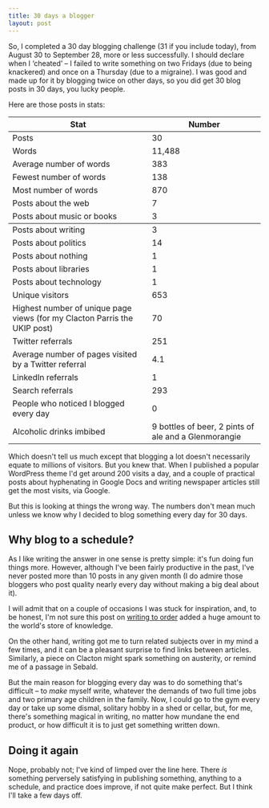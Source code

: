 ```yaml
---
title: 30 days a blogger
layout: post
---
```


So, I completed a 30 day blogging challenge (31 if you include today), from August 30 to September 28, more or less successfully. I should declare when I &#8216;cheated&#8217; &#8211; I failed to write something on two Fridays (due to being knackered) and once on a Thursday (due to a migraine). I was good and made up for it by blogging twice on other days, so you did get 30 blog posts in 30 days, you lucky people.

Here are those posts in stats:

<table>
<thead>
<tr><th>Stat</th><th>Number</th></tr>
</thead>
<tbody>
<tr><td>Posts</td><td>30</td></tr>
<tr><td>Words</td><td>11,488</td></tr>
<tr><td>Average number of words</td><td>383</td></tr>
<tr><td>Fewest number of words</td><td>138</td></tr>
<tr><td>Most number of words</td><td>870</td></tr>
<tr><td>Posts about the web</td><td>7</td></tr>
<tr><td>Posts about music or books</td><td>3</td></tr></tbody>
<tr><td>Posts about writing</td><td>3</td></tr>
<tr><td>Posts about politics</td><td>14</td></tr>
<tr><td>Posts about nothing</td><td>1</td></tr>
<tr><td>Posts about libraries</td><td>1</td></tr>
<tr><td>Posts about technology</td><td>1</td></tr>
<tr><td>Unique visitors</td><td>653</td></tr>
<tr><td>Highest number of unique page views (for my Clacton Parris the UKIP post)</td><td>70</td></tr>
<tr><td>Twitter referrals</td><td>251</td></tr>
<tr><td>Average number of pages visited by a Twitter referral</td><td>4.1</td></tr>
<tr><td>LinkedIn referrals</td><td>1</td></tr>
<tr><td>Search referrals</td><td>293</td></tr>
<tr><td>People who noticed I blogged every day</td><td>0</td></tr>
<tr><td>Alcoholic drinks imbibed</td><td>9 bottles of beer, 2 pints of ale and a Glenmorangie</td></tr>
</table>

Which doesn't tell us much except that blogging a lot doesn't necessarily equate to millions of visitors. But you knew that. When I published a popular WordPress theme I'd get around 200 visits a day, and a couple of practical posts about hyphenating in Google Docs and writing newspaper articles still get the most visits, via Google.

But this is looking at things the wrong way. The numbers don't mean much unless we know why I decided to blog something every day for 30 days.

## Why blog to a schedule?

As I like writing the answer in one sense is pretty simple: it's fun doing fun things more. However, although I've been fairly productive in the past, I've never posted more than 10 posts in any given month (I do admire those bloggers who post quality nearly every day without making a big deal about it).

I will admit that on a couple of occasions I was stuck for inspiration, and, to be honest, I'm not sure this post on <a href="/2014/09/writing-to-order/">writing to order</a> added a huge amount to the world's store of knowledge.

On the other hand, writing got me to turn related subjects over in my mind a few times, and it can be a pleasant surprise to find links between articles. Similarly, a piece on Clacton might spark something on austerity, or remind me of a passage in Sebald.

But the main reason for blogging every day was to do something that's difficult &#8211; to _make_ myself write, whatever the demands of two full time jobs and two primary age children in the family. Now, I could go to the gym every day or take up some dismal, solitary hobby in a shed or cellar, but, for me, there's something magical in writing, no matter how mundane the end product, or how difficult it is to just get something written down.

## Doing it again

Nope, probably not; I've kind of limped over the line here. There _is_ something perversely satisfying in publishing something, anything to a schedule, and practice does improve, if not quite make perfect. But I think I'll take a few days off.